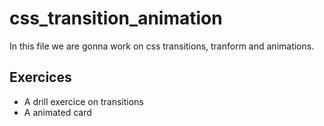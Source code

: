 # css_transition_animation

In this file we are gonna work on css transitions, tranform and animations.

## Exercices

- A drill exercice on transitions
- A animated card

